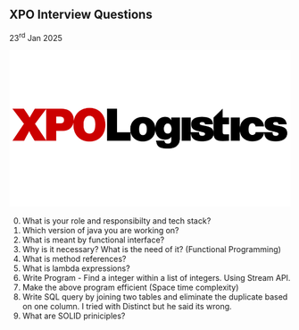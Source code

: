 ## XPO Interview Questions

23<sup>rd</sup> Jan 2025

![XPO Logo](image.png)

0. What is your role and responsibilty and tech stack?
1. Which version of java you are working on?
1. What is meant by functional interface?
2. Why is it necessary? What is the need of it? (Functional Programming)
3. What is method references?
4. What is lambda expressions?
5. Write Program - Find a integer within a list of integers. Using Stream API.
7. Make the above program efficient (Space time complexity) 
8. Write SQL query by joining two tables and eliminate the duplicate based on one column. I tried with Distinct but he said its wrong. 
9. What are SOLID priniciples?

